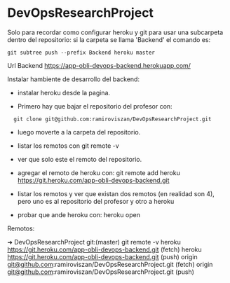 # DevOpsResearchProject

Solo para recordar como configurar heroku y git para usar una subcarpeta dentro del repositorio:
si la carpeta se llama 'Backend' el comando es:
```plain
git subtree push --prefix Backend heroku master
```

Url Backend
https://app-obli-devops-backend.herokuapp.com/


Instalar hambiente de desarrollo del backend:
- instalar heroku desde la pagina.

- Primero hay que bajar el repositorio del profesor con:
```plain
  git clone git@github.com:ramiroviszan/DevOpsResearchProject.git
```

- luego moverte a la carpeta del repositorio.

- listar los remotos con 
git remote -v

- ver que solo este el remoto del repositorio.

- agregar el remoto de heroku con:
git remote add heroku https://git.heroku.com/app-obli-devops-backend.git

- listar los remotos y ver que existan dos remotos (en realidad son 4), pero uno es al repositorio del profesor y otro a heroku

- probar que ande heroku con:
heroku open

Remotos:

➜  DevOpsResearchProject git:(master) git remote -v
heroku	https://git.heroku.com/app-obli-devops-backend.git (fetch)
heroku	https://git.heroku.com/app-obli-devops-backend.git (push)
origin	git@github.com:ramiroviszan/DevOpsResearchProject.git (fetch)
origin	git@github.com:ramiroviszan/DevOpsResearchProject.git (push)

